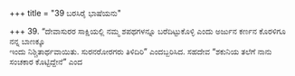 +++
title = "39 ಬರಸಿರೈ ಭಾಷೆಯನು"

+++
39. “ದೇವಾಸುರರ ಸಾಕ್ಷಿಯಲ್ಲಿ ನಮ್ಮ ಶಪಥಗಳನ್ನೂ ಬರೆದಿಟ್ಟುಕೊಳ್ಳಿ ಎಂದು ಅರ್ಜುನ ಕರ್ಣನ ಕೊರಳಿಗೂ ನನ್ನ ಬಾಣಕ್ಕೂ   
ಇಂದು ನಿಶ್ಚಿತಾರ್ಥವಾಯಿತು. ಸುರನರೋರಗರು ತಿಳಿದಿರಿ” ಎಂದಬ್ಬರಿಸಿದ. ಸಹದೇವ “ಶಕುನಿಯ ತಲೆಗೆ ನಾನು ಸಂಚಕಾರ ಕೊಟ್ಟಿದ್ದೇನೆ” ಎಂದ